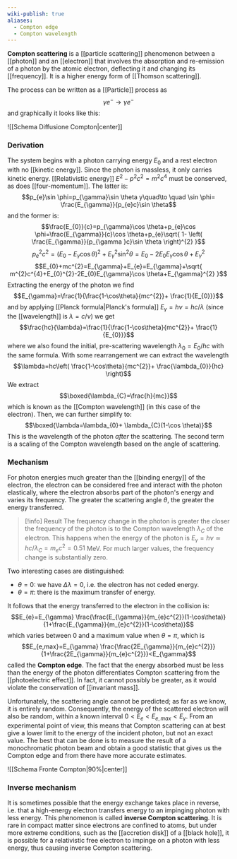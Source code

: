 ```yaml
---
wiki-publish: true
aliases:
  - Compton edge
  - Compton wavelength
---
```

**Compton scattering** is a [[particle scattering]] phenomenon between a [[photon]] and an [[electron]] that involves the absorption and re-emission of a photon by the atomic electron, deflecting it and changing its [[frequency]]. It is a higher energy form of [[Thomson scattering]].

The process can be written as a [[Particle]] process as
$$\gamma e^{-} \rightarrow \gamma e^{-}$$
and graphically it looks like this:

![[Schema Diffusione Compton|center]]
### Derivation
The system begins with a photon carrying energy $E_{0}$ and a rest electron with no [[kinetic energy]]. Since the photon is massless, it only carries kinetic energy. [[Relativistic energy]] $E^{2}-p^{2}c^{2}=m^{2}c^{4}$ must be conserved, as does [[four-momentum]]. The latter is:
$$p_{e}\sin \phi=p_{\gamma}\sin \theta y\quad\to \quad \sin \phi= \frac{E_{\gamma}}{p_{e}c}\sin \theta$$
and the former is:
$$\frac{E_{0}}{c}=p_{\gamma}\cos \theta+p_{e}\cos \phi=\frac{E_{\gamma}}{c}\cos \theta+p_{e}\sqrt{ 1- \left( \frac{E_{\gamma}}{p_{\gamma }c}\sin \theta \right)^{2} }$$
$$p_{e}^{2}c^{2}=(E_{0}-E_{\gamma}\cos \theta )^{2}+E_{\gamma}^{2}\sin ^{2}\theta=E_{0}-2E_{0}E_{\gamma}\cos \theta+E_{\gamma}^{2}$$
$$E_{0}+mc^{2}=E_{\gamma}+E_{e}=E_{\gamma}+\sqrt{ m^{2}c^{4}+E_{0}^{2}-2E_{0}E_{\gamma}\cos \theta+E_{\gamma}^{2} }$$
Extracting the energy of the photon we find
$$E_{\gamma}=\frac{1}{\frac{1-\cos\theta}{mc^{2}}+ \frac{1}{E_{0}}}$$
and by applying [[Planck formula|Planck's formula]] $E_{\gamma}=h\nu=hc/\lambda$ (since the [[wavelength]] is $\lambda=c/\nu$) we get
$$\frac{hc}{\lambda}=\frac{1}{\frac{1-\cos\theta}{mc^{2}}+ \frac{1}{E_{0}}}$$
where we also found the initial, pre-scattering wavelength $\lambda_{0}=E_{0}/hc$ with the same formula. With some rearrangement we can extract the wavelength
$$\lambda=hc\left( \frac{1-\cos\theta}{mc^{2}}+ \frac{\lambda_{0}}{hc} \right)$$
We extract
$$\boxed{\lambda_{C}=\frac{h}{mc}}$$
which is known as the [[Compton wavelength]] (in this case of the electron). Then, we can further simplify to:
$$\boxed{\lambda=\lambda_{0}+ \lambda_{C}(1-\cos \theta)}$$
This is the wavelength of the photon *after* the scattering. The second term is a scaling of the Compton wavelength based on the angle of scattering.
### Mechanism
For photon energies much greater than the [[binding energy]] of the electron, the electron can be considered free and interact with the photon elastically, where the electron absorbs part of the photon's energy and varies its frequency. The greater the scattering angle $\theta$, the greater the energy transferred.

> [!info] Result
> The frequency change in the photon is greater the closer the frequency of the photon is to the Compton wavelength $\lambda_{C}$ of the electron. This happens when the energy of the photon is $E_{\gamma}=h\nu\simeq hc/\lambda_{C}=m_{e}c^{2}=0.51$ MeV. For much larger values, the frequency change is substantially zero.

Two interesting cases are distinguished:
- $\theta=0$: we have $\Delta \lambda=0$, i.e. the electron has not ceded energy.
- $\theta=\pi$: there is the maximum transfer of energy.

It follows that the energy transferred to the electron in the collision is:
$$E_{e}=E_{\gamma} \frac{\frac{E_{\gamma}}{m_{e}c^{2}}(1-\cos\theta)}{1+\frac{E_{\gamma}}{m_{e}c^{2}}(1-\cos\theta)}$$
which varies between 0 and a maximum value when $\theta=\pi$, which is
$$E_{e,max}=E_{\gamma} \frac{\frac{2E_{\gamma}}{m_{e}c^{2}}}{1+\frac{2E_{\gamma}}{m_{e}c^{2}}}<E_{\gamma}$$
called the **Compton edge**. The fact that the energy absorbed must be less than the energy of the photon differentiates Compton scattering from the [[photoelectric effect]]. In fact, it cannot possibly be greater, as it would violate the conservation of [[invariant mass]].

Unfortunately, the scattering angle cannot be predicted; as far as we know, it is entirely random. Consequently, the energy of the scattered electron will also be random, within a known interval $0<E_{e}<E_{e,max}<E_{\gamma}$. From an experimental point of view, this means that Compton scattering can at best give a lower limit to the energy of the incident photon, but not an exact value. The best that can be done is to measure the result of a monochromatic photon beam and obtain a good statistic that gives us the Compton edge and from there have more accurate estimates.

![[Schema Fronte Compton|90%|center]]
### Inverse mechanism
It is sometimes possible that the energy exchange takes place in reverse, i.e. that a high-energy electron transfers energy to an impinging photon with less energy. This phenomenon is called **inverse Compton scattering**. It is rare in compact matter since electrons are confined to atoms, but under more extreme conditions, such as the [[accretion disk]] of a [[black hole]], it is possible for a relativistic free electron to impinge on a photon with less energy, thus causing inverse Compton scattering.
